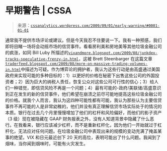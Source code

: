 <!--yml

分类：未分类

日期：2024-05-12 18:50:02

-->

# 早期警告 | CSSA

> 来源：[`cssanalytics.wordpress.com/2009/09/01/early-warning/#0001-01-01`](https://cssanalytics.wordpress.com/2009/09/01/early-warning/#0001-01-01)

通常我不提供市场评论或建议。但是今天我忍不住要说一下。我有一种预感，我们即将目睹一场将会动摇市场的信贷事件。看看房利美和房地美等其他垃圾金融公司的疯涨，如同 Bill Luby 所描述的[`vixandmore.blogspot.com/2009/08/junkdex-tracks-speculative-frenzy-in.html`](http://vixandmore.blogspot.com/2009/08/junkdex-tracks-speculative-frenzy-in.html)，这被 Brett Steenbarger 在这篇文章[`traderfeed.blogspot.com/2009/08/more-on-massive-trading-volumes-in.html`](http://traderfeed.blogspot.com/2009/08/more-on-massive-trading-volumes-in.html)中描述为可疑。作为博弈论的拥护者，我认为这些行动是由高盛通过美国政府来实现可能的多种目标的：1）以更好的价格在秘密下出售这些公司的外国投资者；2）因为巨大的纳税人责任，恢复公众对这些公司可行性的信心；3）给人们一种错觉，即信贷风险不再是一个问题；4）最有可能的-政府/美联储/高盛意识到正在发生的新的信贷事件，他们希望在崩溃之前尽可能地提高这些垃圾金融公司的价格。就我个人而言，我认为这四种可能性都有可能，我认为那些认为主要信贷事件不再可能的人是非常幼稚的，他们并没有真正理解信贷市场实际处于的情况的本质。银行在过去几个月里慢慢增加了他们的杠杆和风险偏好，而他们的影子资产（3 级）现在被隐藏在 GAAP 财务报表之外，没有人知道背景中隐藏了什么恶行。在我看来，银行应该减少杠杆，而不是重新杠杆化，因为他们一开始就过于杠杆化，无法应对任何问题。在垃圾金融公司中表现出来的规模的变动充满了掩盖某事的绝望。VIX 和日元最近创下 20 天的高位，表明可能出了什么问题。我闻到了烟味，当你闻到烟味时，可能有火灾发生。  
